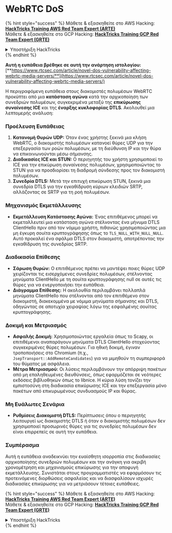 # WebRTC DoS

{% hint style="success" %}
Μάθετε & εξασκηθείτε στο AWS Hacking:<img src="../../.gitbook/assets/arte.png" alt="" data-size="line">[**HackTricks Training AWS Red Team Expert (ARTE)**](https://training.hacktricks.xyz/courses/arte)<img src="../../.gitbook/assets/arte.png" alt="" data-size="line">\
Μάθετε & εξασκηθείτε στο GCP Hacking: <img src="../../.gitbook/assets/grte.png" alt="" data-size="line">[**HackTricks Training GCP Red Team Expert (GRTE)**<img src="../../.gitbook/assets/grte.png" alt="" data-size="line">](https://training.hacktricks.xyz/courses/grte)

<details>

<summary>Υποστήριξη HackTricks</summary>

* Ελέγξτε τα [**σχέδια συνδρομής**](https://github.com/sponsors/carlospolop)!
* **Εγγραφείτε στην** 💬 [**ομάδα Discord**](https://discord.gg/hRep4RUj7f) ή στην [**ομάδα telegram**](https://t.me/peass) ή **ακολουθήστε** μας στο **Twitter** 🐦 [**@hacktricks\_live**](https://twitter.com/hacktricks\_live)**.**
* **Μοιραστείτε κόλπα hacking υποβάλλοντας PRs στα** [**HackTricks**](https://github.com/carlospolop/hacktricks) και [**HackTricks Cloud**](https://github.com/carlospolop/hacktricks-cloud) github repos.

</details>
{% endhint %}

**Αυτή η ευπάθεια βρέθηκε σε αυτή την ανάρτηση ιστολογίου:** [**https://www.rtcsec.com/article/novel-dos-vulnerability-affecting-webrtc-media-servers/**](https://www.rtcsec.com/article/novel-dos-vulnerability-affecting-webrtc-media-servers/)

Η περιγραφόμενη ευπάθεια στους διακομιστές πολυμέσων WebRTC προκύπτει από μια **κατάσταση αγώνα** κατά την αρχικοποίηση των συνεδριών πολυμέσων, συγκεκριμένα μεταξύ της **επικύρωσης συναίνεσης ICE** και της **έναρξης κυκλοφορίας DTLS**. Ακολουθεί μια λεπτομερής ανάλυση:

### Προέλευση Ευπάθειας

1. **Κατανομή Θυρών UDP:** Όταν ένας χρήστης ξεκινά μια κλήση WebRTC, ο διακομιστής πολυμέσων κατανοεί θύρες UDP για την επεξεργασία των ροών πολυμέσων, με τη διεύθυνση IP και την θύρα να επικοινωνούνται μέσω σήμανσης.
2. **Διαδικασίες ICE και STUN:** Ο περιηγητής του χρήστη χρησιμοποιεί το ICE για την επικύρωση συναίνεσης πολυμέσων, χρησιμοποιώντας το STUN για να προσδιορίσει τη διαδρομή σύνδεσης προς τον διακομιστή πολυμέσων.
3. **Συνεδρία DTLS:** Μετά την επιτυχή επικύρωση STUN, ξεκινά μια συνεδρία DTLS για την εγκαθίδρυση κύριων κλειδιών SRTP, αλλάζοντας σε SRTP για τη ροή πολυμέσων.

### Μηχανισμός Εκμετάλλευσης

* **Εκμετάλλευση Κατάστασης Αγώνα:** Ένας επιτιθέμενος μπορεί να εκμεταλλευτεί μια κατάσταση αγώνα στέλνοντας ένα μήνυμα DTLS ClientHello πριν από τον νόμιμο χρήστη, πιθανώς χρησιμοποιώντας μια μη έγκυρη σουίτα κρυπτογράφησης όπως το `TLS_NULL_WITH_NULL_NULL`. Αυτό προκαλεί ένα σφάλμα DTLS στον διακομιστή, αποτρέποντας την εγκαθίδρυση της συνεδρίας SRTP.

### Διαδικασία Επίθεσης

* **Σάρωση Θυρών:** Ο επιτιθέμενος πρέπει να μαντέψει ποιες θύρες UDP χειρίζονται τις εισερχόμενες συνεδρίες πολυμέσων, στέλνοντας μηνύματα ClientHello με τη σουίτα κρυπτογράφησης null σε αυτές τις θύρες για να ενεργοποιήσει την ευπάθεια.
* **Διάγραμμα Επίθεσης:** Η ακολουθία περιλαμβάνει πολλαπλά μηνύματα ClientHello που στέλνονται από τον επιτιθέμενο στον διακομιστή, διακεκομμένα με νόμιμα μηνύματα σήμανσης και DTLS, οδηγώντας σε αποτυχία χειραψίας λόγω της εσφαλμένης σουίτας κρυπτογράφησης.

### Δοκιμή και Μετριασμός

* **Ασφαλής Δοκιμή:** Χρησιμοποιώντας εργαλεία όπως το Scapy, οι επιτιθέμενοι αναπαράγουν μηνύματα DTLS ClientHello στοχεύοντας συγκεκριμένες θύρες πολυμέσων. Για ηθική δοκιμή, έγιναν τροποποιήσεις στο Chromium (π.χ., `JsepTransport::AddRemoteCandidates`) για να μιμηθούν τη συμπεριφορά του θύματος με ασφάλεια.
* **Μέτρα Μετριασμού:** Οι λύσεις περιλαμβάνουν την απόρριψη πακέτων από μη επαληθευμένες διευθύνσεις, όπως εφαρμόζεται σε νεότερες εκδόσεις βιβλιοθηκών όπως το libnice. Η κύρια λύση τονίζει την εμπιστοσύνη στη διαδικασία επικύρωσης ICE και την επεξεργασία μόνο πακέτων από επικυρωμένους συνδυασμούς IP και θύρας.

### Μη Ευάλωτες Σενάρια

* **Ρυθμίσεις Διακομιστή DTLS:** Περίπτωσεις όπου ο περιηγητής λειτουργεί ως διακομιστής DTLS ή όταν ο διακομιστής πολυμέσων δεν χρησιμοποιεί προσωρινές θύρες για τις συνεδρίες πολυμέσων δεν είναι επιρρεπείς σε αυτή την ευπάθεια.

### Συμπέρασμα

Αυτή η ευπάθεια αναδεικνύει την ευαίσθητη ισορροπία στις διαδικασίες αρχικοποίησης συνεδριών πολυμέσων και την ανάγκη για ακριβή χρονομέτρηση και μηχανισμούς επικύρωσης για την αποφυγή εκμετάλλευσης. Συνιστάται στους προγραμματιστές να εφαρμόσουν τις προτεινόμενες διορθώσεις ασφαλείας και να διασφαλίσουν ισχυρές διαδικασίες επικύρωσης για να μετριάσουν τέτοιες ευπάθειες.

{% hint style="success" %}
Μάθετε & εξασκηθείτε στο AWS Hacking:<img src="../../.gitbook/assets/arte.png" alt="" data-size="line">[**HackTricks Training AWS Red Team Expert (ARTE)**](https://training.hacktricks.xyz/courses/arte)<img src="../../.gitbook/assets/arte.png" alt="" data-size="line">\
Μάθετε & εξασκηθείτε στο GCP Hacking: <img src="../../.gitbook/assets/grte.png" alt="" data-size="line">[**HackTricks Training GCP Red Team Expert (GRTE)**<img src="../../.gitbook/assets/grte.png" alt="" data-size="line">](https://training.hacktricks.xyz/courses/grte)

<details>

<summary>Υποστήριξη HackTricks</summary>

* Ελέγξτε τα [**σχέδια συνδρομής**](https://github.com/sponsors/carlospolop)!
* **Εγγραφείτε στην** 💬 [**ομάδα Discord**](https://discord.gg/hRep4RUj7f) ή στην [**ομάδα telegram**](https://t.me/peass) ή **ακολουθήστε** μας στο **Twitter** 🐦 [**@hacktricks\_live**](https://twitter.com/hacktricks\_live)**.**
* **Μοιραστείτε κόλπα hacking υποβάλλοντας PRs στα** [**HackTricks**](https://github.com/carlospolop/hacktricks) και [**HackTricks Cloud**](https://github.com/carlospolop/hacktricks-cloud) github repos.

</details>
{% endhint %}
